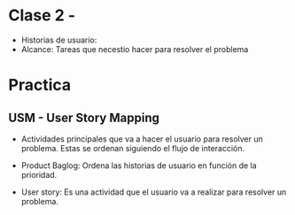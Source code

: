 
# Clase 2 - 

* Historias de usuario: 
* Alcance: Tareas que necestio hacer para resolver el problema 


# Practica 


## USM - User Story Mapping

* Actividades principales que va a hacer el usuario para resolver un problema. Estas se ordenan siguiendo el flujo de interacción.

* Product Baglog: Ordena las historias de usuario en función de la prioridad.
* User story: Es una actividad que el usuario va a realizar para resolver un problema.
